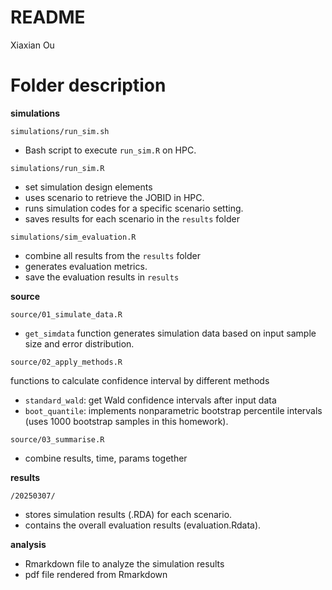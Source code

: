 README
================
Xiaxian Ou

# Folder description

**simulations**

`simulations/run_sim.sh`

- Bash script to execute `run_sim.R` on HPC. 



`simulations/run_sim.R`

- set simulation design elements
- uses scenario to retrieve the JOBID in HPC.
- runs simulation codes for a specific scenario setting.
- saves results for each scenario in the  `results` folder


`simulations/sim_evaluation.R`

- combine all results from the `results` folder
- generates evaluation metrics.
- save the evaluation results in `results`


**source**

`source/01_simulate_data.R`

- `get_simdata` function generates simulation data based on input sample size and error distribution.

`source/02_apply_methods.R`

functions to calculate confidence interval by different methods

- `standard_wald`: get Wald confidence intervals after input data
- `boot_quantile`: implements nonparametric bootstrap percentile intervals (uses 1000 bootstrap samples in this homework).

`source/03_summarise.R`

- combine results, time, params together


**results**

`/20250307/`

- stores simulation results (.RDA) for each scenario.
- contains the overall evaluation results (evaluation.Rdata).


**analysis**

- Rmarkdown file to analyze the simulation results
- pdf file rendered from Rmarkdown



